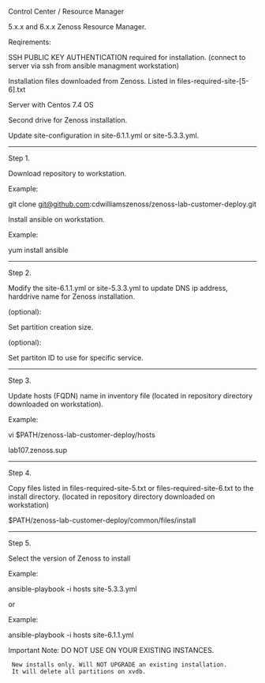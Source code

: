 
Control Center / Resource Manager

5.x.x and 6.x.x Zenoss Resource Manager.

Reqirements:

SSH PUBLIC KEY AUTHENTICATION required for installation. (connect to server via ssh from ansible managment workstation)

Installation files downloaded from Zenoss. Listed in files-required-site-[5-6].txt  

Server with Centos 7.4 OS

Second drive for Zenoss installation. 

Update site-configuration in site-6.1.1.yml or site-5.3.3.yml.

----

Step 1. 

Download repository to workstation. 

Example:

git clone git@github.com:cdwilliamszenoss/zenoss-lab-customer-deploy.git


Install ansible on workstation.

Example:

yum install ansible

----

Step 2.

Modify the site-6.1.1.yml or site-5.3.3.yml to update DNS ip address, harddrive name for Zenoss installation.

(optional):

Set partition creation size.

(optional):

Set partiton ID to use for specific service. 
 
----

Step 3.

Update hosts (FQDN) name in inventory file (located in repository directory downloaded on workstation).

Example:

vi $PATH/zenoss-lab-customer-deploy/hosts

lab107.zenoss.sup

----

Step 4.

Copy files listed in files-required-site-5.txt or files-required-site-6.txt to the install directory.
(located in repository directory downloaded on workstation)

$PATH/zenoss-lab-customer-deploy/common/files/install 

----

Step 5.

Select the version of Zenoss to install

Example:

ansible-playbook -i hosts site-5.3.3.yml

or

Example:

ansible-playbook -i hosts site-6.1.1.yml


Important Note:
     DO NOT USE ON YOUR EXISTING INSTANCES.
     
     New installs only. Will NOT UPGRADE an existing installation.
     It will delete all partitions on xvdb. 



